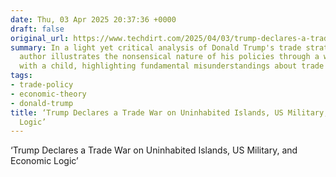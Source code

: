 ```yaml
---
date: Thu, 03 Apr 2025 20:37:36 +0000
draft: false
original_url: https://www.techdirt.com/2025/04/03/trump-declares-a-trade-war-on-uninhabited-islands-us-military-and-economic-logic/
summary: In a light yet critical analysis of Donald Trump's trade strategies, the
  author illustrates the nonsensical nature of his policies through a whimsical conversation
  with a child, highlighting fundamental misunderstandings about trade and economics.
tags:
- trade-policy
- economic-theory
- donald-trump
title: ‘Trump Declares a Trade War on Uninhabited Islands, US Military, and Economic
  Logic’
---
```


‘Trump Declares a Trade War on Uninhabited Islands, US Military, and Economic Logic’